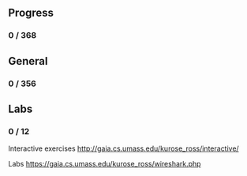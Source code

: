 ##	Progress
###	0 / 368

## General
### 0 / 356

## Labs
### 0 / 12

Interactive exercises
http://gaia.cs.umass.edu/kurose_ross/interactive/

Labs
https://gaia.cs.umass.edu/kurose_ross/wireshark.php

